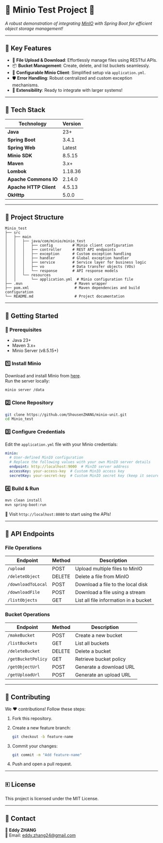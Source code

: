 # 🌟 **Minio Test Project** 🌟  

*A robust demonstration of integrating [MinIO](https://min.io) with Spring Boot for efficient object storage management!*  

---

## **🎯 Key Features**  

- 🚀 **File Upload & Download**: Effortlessly manage files using RESTful APIs.  
- 📦 **Bucket Management**: Create, delete, and list buckets seamlessly.  
- 🎪 **Configurable Minio Client**: Simplified setup via `application.yml`.  
- 🛡️ **Error Handling**: Robust centralized and custom exception mechanisms.  
- 🔗 **Extensibility**: Ready to integrate with larger systems!  

---

## **🫠 Tech Stack**  

| Technology              | Version   |
| ----------------------- | --------- |
| **Java**               | 23+       |
| **Spring Boot**        | 3.4.1     |
| **Spring Web**         | Latest    |
| **Minio SDK**          | 8.5.15    |
| **Maven**              | 3.x+      |
| **Lombok**             | 1.18.36   |
| **Apache Commons IO**  | 2.14.0    |
| **Apache HTTP Client** | 4.5.13    |
| **OkHttp**             | 5.0.0     |

---

## **📎 Project Structure**  

```
Minio_test
├── src
│   ├── main
│   │   ├── java/com/minio/minio_test
│   │   │   ├── config         # Minio client configuration
│   │   │   ├── controller     # REST API endpoints
│   │   │   ├── exception      # Custom exception handling
│   │   │   ├── handler        # Global exception handler
│   │   │   ├── service        # Service layer for business logic
│   │   │   ├── vo             # Data transfer objects (VOs)
│   │   │   └── response       # API response models
│   │   └── resources
│   │       └── application.yml  # Minio configuration file
├── .mvn                        # Maven wrapper
├── pom.xml                     # Maven dependencies and build configuration
└── README.md                   # Project documentation
```

---

## **🚀 Getting Started**

### **🎯 Prerequisites**
- Java 23+
- Maven 3.x+
- Minio Server (v8.5.15+)

### **1️⃣ Install Minio**
Download and install Minio from [here](https://min.io/download).  
Run the server locally:  

```bash
minio server /data
```

### **2️⃣ Clone Repository**
```bash
git clone https://github.com/ShousenZHANG/minio-unit.git
cd Minio_test
```

### **3️⃣ Configure Credentials**
Edit the `application.yml` file with your Minio credentials:  

```yaml
minio:
  # User-defined MinIO configuration
  # Replace the following values with your own MinIO server details
  endpoint: http://localhost:9000  # MinIO server address
  accessKey: your-access-key  # Custom MinIO access key
  secretKey: your-secret-key  # Custom MinIO secret key (keep it secure)
```

### **4️⃣ Build & Run**
```bash
mvn clean install
mvn spring-boot:run
```

🎉 Visit `http://localhost:8080` to start using the APIs!

---

## **💼 API Endpoints**

### **File Operations**
| Endpoint                 | Method | Description          |
| ------------------------ | ------ | -------------------- |
| `/upload`               | POST   | Upload multiple files to MinIO |
| `/deleteObject`         | DELETE | Delete a file from MinIO |
| `/downloadToLocal`      | POST   | Download a file to the local disk |
| `/downloadFile`         | POST   | Download a file using a stream |
| `/listObjects`          | GET    | List all file information in a bucket |

### **Bucket Operations**
| Endpoint                | Method | Description         |
| ----------------------- | ------ | ------------------- |
| `/makeBucket`          | POST   | Create a new bucket |
| `/listBuckets`         | GET    | List all buckets    |
| `/deleteBucket`        | DELETE | Delete a bucket     |
| `/getBucketPolicy`     | GET    | Retrieve bucket policy |
| `/getObjectUrl`        | POST   | Generate a download URL |
| `/getUploadUrl`        | POST   | Generate an upload URL |

---

## **🤝 Contributing**  

We ❤️ contributions! Follow these steps:  

1. Fork this repository.  

2. Create a new feature branch:  

   ```bash
   git checkout -b feature-name
   ```

3. Commit your changes:  

   ```bash
   git commit -m "Add feature-name"
   ```

4. Push and open a pull request.  

---

## **🗉 License**  

This project is licensed under the MIT License.  

---

## **📧 Contact**  

👤 **Eddy ZHANG**  
📧 Email: [eddy.zhang24@gmail.com](mailto:eddy.zhang24@gmail.com)  

